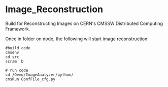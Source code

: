 # Image_Reconstruction

Build for Reconstructing Images on CERN's CMSSW Distributed Computing Framework.

Once in folder on node, the following will start image reconstruction:
```
#build code
cmsenv
cd src
scram  b

# run code
cd /Demo/ImageAnalyzer/python/
cmsRun ConfFile_cfg.py
```
